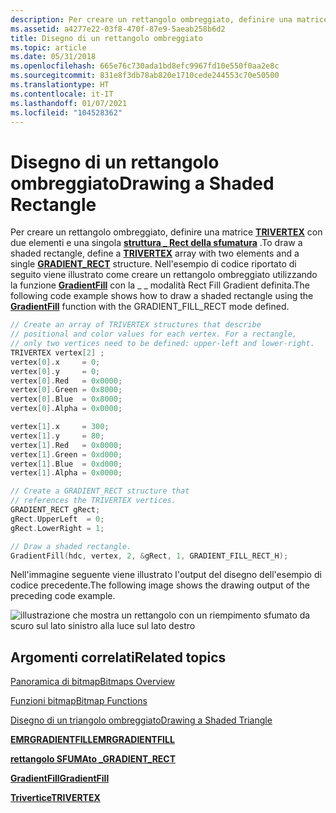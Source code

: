 ```yaml
---
description: Per creare un rettangolo ombreggiato, definire una matrice TRIVERTEX con due elementi e una singola struttura Rect della SFUMAtura \_ . Nell'esempio di codice riportato di seguito viene illustrato come creare un rettangolo ombreggiato utilizzando la funzione GradientFill con la \_ \_ modalità Rect Fill Gradient definita.
ms.assetid: a4277e22-03f8-470f-87e9-5aeab258b6d2
title: Disegno di un rettangolo ombreggiato
ms.topic: article
ms.date: 05/31/2018
ms.openlocfilehash: 665e76c730ada1bd8efc9967fd10e550f0aa2e8c
ms.sourcegitcommit: 831e8f3db78ab820e1710cede244553c70e50500
ms.translationtype: HT
ms.contentlocale: it-IT
ms.lasthandoff: 01/07/2021
ms.locfileid: "104528362"
---
```

# <a name="drawing-a-shaded-rectangle"></a><span data-ttu-id="fa814-104">Disegno di un rettangolo ombreggiato</span><span class="sxs-lookup"><span data-stu-id="fa814-104">Drawing a Shaded Rectangle</span></span>

<span data-ttu-id="fa814-105">Per creare un rettangolo ombreggiato, definire una matrice [**TRIVERTEX**](/windows/desktop/api/Wingdi/ns-wingdi-trivertex) con due elementi e una singola [**struttura \_ Rect della sfumatura**](/windows/desktop/api/Wingdi/ns-wingdi-gradient_rect) .</span><span class="sxs-lookup"><span data-stu-id="fa814-105">To draw a shaded rectangle, define a [**TRIVERTEX**](/windows/desktop/api/Wingdi/ns-wingdi-trivertex) array with two elements and a single [**GRADIENT\_RECT**](/windows/desktop/api/Wingdi/ns-wingdi-gradient_rect) structure.</span></span> <span data-ttu-id="fa814-106">Nell'esempio di codice riportato di seguito viene illustrato come creare un rettangolo ombreggiato utilizzando la funzione [**GradientFill**](/windows/desktop/api/WinGdi/nf-wingdi-gradientfill) con la \_ \_ modalità Rect Fill Gradient definita.</span><span class="sxs-lookup"><span data-stu-id="fa814-106">The following code example shows how to draw a shaded rectangle using the [**GradientFill**](/windows/desktop/api/WinGdi/nf-wingdi-gradientfill) function with the GRADIENT\_FILL\_RECT mode defined.</span></span>


```C++
// Create an array of TRIVERTEX structures that describe 
// positional and color values for each vertex. For a rectangle, 
// only two vertices need to be defined: upper-left and lower-right. 
TRIVERTEX vertex[2] ;
vertex[0].x     = 0;
vertex[0].y     = 0;
vertex[0].Red   = 0x0000;
vertex[0].Green = 0x8000;
vertex[0].Blue  = 0x8000;
vertex[0].Alpha = 0x0000;

vertex[1].x     = 300;
vertex[1].y     = 80; 
vertex[1].Red   = 0x0000;
vertex[1].Green = 0xd000;
vertex[1].Blue  = 0xd000;
vertex[1].Alpha = 0x0000;

// Create a GRADIENT_RECT structure that 
// references the TRIVERTEX vertices. 
GRADIENT_RECT gRect;
gRect.UpperLeft  = 0;
gRect.LowerRight = 1;

// Draw a shaded rectangle. 
GradientFill(hdc, vertex, 2, &gRect, 1, GRADIENT_FILL_RECT_H);
```



<span data-ttu-id="fa814-107">Nell'immagine seguente viene illustrato l'output del disegno dell'esempio di codice precedente.</span><span class="sxs-lookup"><span data-stu-id="fa814-107">The following image shows the drawing output of the preceding code example.</span></span>

![illustrazione che mostra un rettangolo con un riempimento sfumato da scuro sul lato sinistro alla luce sul lato destro](images/gradientfillrectangle.png)

## <a name="related-topics"></a><span data-ttu-id="fa814-109">Argomenti correlati</span><span class="sxs-lookup"><span data-stu-id="fa814-109">Related topics</span></span>

<dl> <dt>

[<span data-ttu-id="fa814-110">Panoramica di bitmap</span><span class="sxs-lookup"><span data-stu-id="fa814-110">Bitmaps Overview</span></span>](bitmaps.md)
</dt> <dt>

[<span data-ttu-id="fa814-111">Funzioni bitmap</span><span class="sxs-lookup"><span data-stu-id="fa814-111">Bitmap Functions</span></span>](bitmap-functions.md)
</dt> <dt>

[<span data-ttu-id="fa814-112">Disegno di un triangolo ombreggiato</span><span class="sxs-lookup"><span data-stu-id="fa814-112">Drawing a Shaded Triangle</span></span>](drawing-a-shaded-triangle.md)
</dt> <dt>

[<span data-ttu-id="fa814-113">**EMRGRADIENTFILL**</span><span class="sxs-lookup"><span data-stu-id="fa814-113">**EMRGRADIENTFILL**</span></span>](/windows/win32/api/wingdi/ns-wingdi-emrgradientfill)
</dt> <dt>

[<span data-ttu-id="fa814-114">**rettangolo SFUMAto \_**</span><span class="sxs-lookup"><span data-stu-id="fa814-114">**GRADIENT\_RECT**</span></span>](/windows/desktop/api/Wingdi/ns-wingdi-gradient_rect)
</dt> <dt>

[<span data-ttu-id="fa814-115">**GradientFill**</span><span class="sxs-lookup"><span data-stu-id="fa814-115">**GradientFill**</span></span>](/windows/desktop/api/WinGdi/nf-wingdi-gradientfill)
</dt> <dt>

[<span data-ttu-id="fa814-116">**Trivertice**</span><span class="sxs-lookup"><span data-stu-id="fa814-116">**TRIVERTEX**</span></span>](/windows/desktop/api/Wingdi/ns-wingdi-trivertex)
</dt> </dl>

 

 



